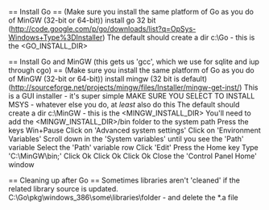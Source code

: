 
== Install Go ==
    (Make sure you install the same platform of Go as you do of MinGW (32-bit or 64-bit))
    install go 32 bit (http://code.google.com/p/go/downloads/list?q=OpSys-Windows+Type%3DInstaller)
        The default should create a dir c:\Go - this is the <GO_INSTALL_DIR>

== Install Go and MinGW (this gets us 'gcc', which we use for sqlite and iup through cgo) ==
    (Make sure you install the same platform of Go as you do of MinGW (32-bit or 64-bit))
    install mingw (32 bit is default) (http://sourceforge.net/projects/mingw/files/Installer/mingw-get-inst/)
        This is a GUI installer - it's super simple
        MAKE SURE YOU SELECT TO INSTALL MSYS - whatever else you do, at _least_ also do this
        The default should create a dir c:\MinGW - this is the <MINGW_INSTALL_DIR>
        You'll need to add the <MINGW_INSTALL_DIR>/bin folder to the system path
            Press the keys Win+Pause
            Click on 'Advanced system settings'
            Click on 'Environment Variables'
            Scroll down in the 'System variables' until you see the 'Path' variable
            Select the 'Path' variable row
            Click 'Edit'
            Press the Home key
            Type 'C:\MinGW\bin;'
            Click Ok
            Click Ok
            Click Ok
            Close the 'Control Panel Home' window

== Cleaning up after Go ==
    Sometimes libraries aren't 'cleaned' if the related library source is updated.
    C:\Go\pkg\windows_386\some\libraries\folder - and delete the *.a file
